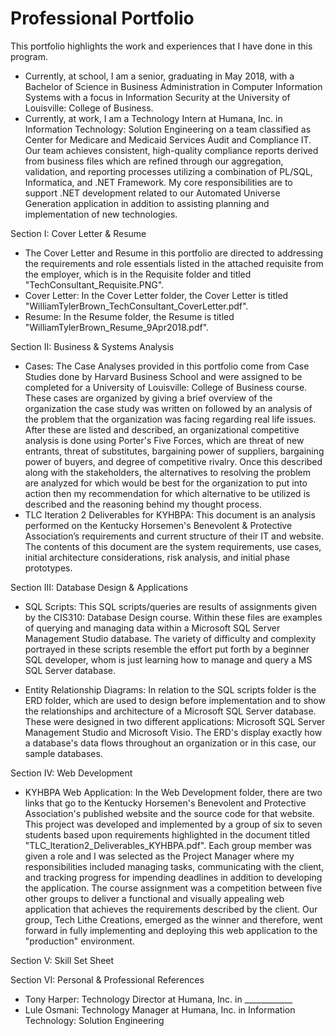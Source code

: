 # Professional Portfolio
This portfolio highlights the work and experiences that I have done in this program.
  - Currently, at school, I am a senior, graduating in May 2018, with a Bachelor of Science in Business Administration in Computer Information Systems with a focus in Information Security at the University of Louisville: College of Business.
  - Currently, at work, I am a Technology Intern at Humana, Inc. in Information Technology: Solution Engineering on a team classified as Center for Medicare and Medicaid Services Audit and Compliance IT. Our team achieves consistent, high-quality compliance reports derived from business files which are refined through our aggregation, validation, and reporting processes utilizing a combination of PL/SQL, Informatica, and .NET Framework. My core responsibilities are to support .NET development related to our Automated Universe Generation application in addition to assisting planning and implementation of new technologies.

Section I: Cover Letter & Resume
  - The Cover Letter and Resume in this portfolio are directed to addressing the requirements and role essentials listed in the attached requisite from the employer, which is in the Requisite folder and titled "TechConsultant_Requisite.PNG".
  - Cover Letter: In the Cover Letter folder, the Cover Letter is titled "WilliamTylerBrown_TechConsultant_CoverLetter.pdf".
  - Resume: In the Resume folder, the Resume is titled "WilliamTylerBrown_Resume_9Apr2018.pdf".

Section II: Business & Systems Analysis
  - Cases: The Case Analyses provided in this portfolio come from Case Studies done by Harvard Business School and were assigned to be completed for a University of Louisville: College of Business course. These cases are organized by giving a brief overview of the organization the case study was written on followed by an analysis of the problem that the organization was facing regarding real life issues. After these are listed and described, an organizational competitive analysis is done using Porter's Five Forces, which are threat of new entrants, threat of substitutes, bargaining power of suppliers, bargaining power of buyers, and degree of competitive rivalry. Once this described along with the stakeholders, the alternatives to resolving the problem are analyzed for which would be best for the organization to put into action then my recommendation for which alternative to be utilized is described and the reasoning behind my thought process.
  - TLC Iteration 2 Deliverables for KYHBPA: This document is an analysis performed on the Kentucky Horsemen's Benevolent & Protective Association’s requirements and current structure of their IT and website. The contents of this document are the system requirements, use cases, initial architecture considerations, risk analysis, and initial phase prototypes.

Section III: Database Design & Applications
  - SQL Scripts: This SQL scripts/queries are results of assignments given by the CIS310: Database Design course. Within these files are examples of querying and managing data within a Microsoft SQL Server Management Studio database. The variety of difficulty and complexity portrayed in these scripts resemble the effort put forth by a beginner SQL developer, whom is just learning how to manage and query a MS SQL Server database.
  
  - Entity Relationship Diagrams: In relation to the SQL scripts folder is the ERD folder, which are used to design before implementation and to show the relationships and architecture of a Microsoft SQL Server database. These were designed in two different applications: Microsoft SQL Server Management Studio and Microsoft Visio. The ERD's display exactly how a database's data flows throughout an organization or in this case, our sample databases.
  
Section IV: Web Development
  - KYHBPA Web Application: In the Web Development folder, there are two links that go to the Kentucky Horsemen's Benevolent and Protective Association's published website and the source code for that website. This project was developed and implemented by a group of six to seven students based upon requirements highlighted in the document titled "TLC_Iteration2_Deliverables_KYHBPA.pdf". Each group member was given a role and I was selected as the Project Manager where my responsibilities included managing tasks, communicating with the client, and tracking progress for impending deadlines in addition to developing the application. The course assignment was a competition between five other groups to deliver a functional and visually appealing web application that achieves the requirements described by the client. Our group, Tech Lithe Creations, emerged as the winner and therefore, went forward in fully implementing and deploying this web application to the "production" environment.

Section V: Skill Set Sheet

Section VI: Personal & Professional References
  - Tony Harper: Technology Director at Humana, Inc. in ____________
  - Lule Osmani: Technology Manager at Humana, Inc. in Information Technology: Solution Engineering
